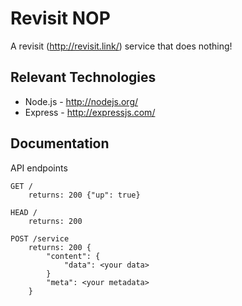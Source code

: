 # Revisit NOP

A revisit (http://revisit.link/) service that does nothing!

## Relevant Technologies
* Node.js - http://nodejs.org/
* Express - http://expressjs.com/

## Documentation
API endpoints
```
GET /
	returns: 200 {"up": true}

HEAD /
	returns: 200

POST /service
	returns: 200 {
		"content": {
			"data": <your data>
		}
		"meta": <your metadata>
	}
```
